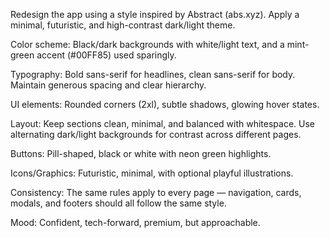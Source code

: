 Redesign the app using a style inspired by Abstract (abs.xyz). Apply a minimal, futuristic, and high-contrast dark/light theme.

Color scheme: Black/dark backgrounds with white/light text, and a mint-green accent (#00FF85) used sparingly.

Typography: Bold sans-serif for headlines, clean sans-serif for body. Maintain generous spacing and clear hierarchy.

UI elements: Rounded corners (2xl), subtle shadows, glowing hover states.

Layout: Keep sections clean, minimal, and balanced with whitespace. Use alternating dark/light backgrounds for contrast across different pages.

Buttons: Pill-shaped, black or white with neon green highlights.

Icons/Graphics: Futuristic, minimal, with optional playful illustrations.

Consistency: The same rules apply to every page — navigation, cards, modals, and footers should all follow the same style.

Mood: Confident, tech-forward, premium, but approachable.
